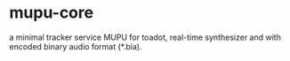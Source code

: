 # mupu-core
a minimal tracker service MUPU for toadot, real-time synthesizer and with encoded binary audio format (*.bia).
